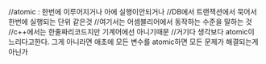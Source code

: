 //atomic : 한번에 이루어지거나 아에 실행이안되거나
//DB에서 트랜잭션에서 묵어서 한번에 실행되는 단위 같은것
//여기서는 어셈블리어에서 동작하는 수준을 말하는 것
//c++에서는 한줄짜리코드지만 기계어에선 아니기때문
//거기다 생각보다 atomic이 느리다고한다. 그게 아니라면 애초에 모든 변수를 atomic하면 모든 문제가 해결되는게아닌가
